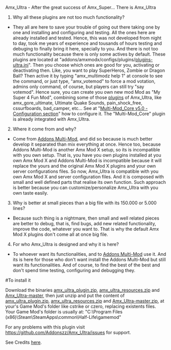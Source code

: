 Amx_Ultra - After the great success of Amx_Super... There is Amx_Ultra


1. Why all these plugins are not too much functionality?
 * They all are here to save your trouble of going out there taking one by one 
and installing and configuring and testing. All the ones here are already installed 
and tested. Hence, this was not developed from night to day, took me years of experience
and tousands of hours testing and debuging to finally bring it here, specially to you.
And there is not too much functionality because there is only some actives by default. 
These plugins are located at "addons/amxmodx/configs/plugins/[plugins-ultra.ini](addons/amxmodx/configs/plugins-ultra.ini)". 
Then you choose which ones are good for you, activating or deactivating then. 
Like, you want to play SuperHeros, Zombie or Dragon Ball? Then active it 
by typing "amx_multimodz help 1" at console to see the command, or just type, 
"amx_votemod"  to force a mod votation, admins only command, of course, 
but players can still try "say votemod".
Hence sure, you can create you own new mod Mod as "My Super 4 Fun Mod", 
combining some of those [plugins](addons/amxmodx/configs/plugins-ultra.ini) of 
Amx_Ultra, like amx_gore_ultimate, Ultimate Quake Sounds, 
pain_shock_free, cssurfboards, bad_camper, etc... 
See at "[Multi-Mod_Core v5.0 - Configuration section](https://forums.alliedmods.net/showthread.php?t=270188#Configuration)" 
how to configure it. 
The "Multi-Mod_Core" plugin is already integrated with Amx_Ultra.


2. Where it come from and why? 
 * Come from [Addons Multi-Mod](https://github.com/addonszz/AddonsMultiMod), 
 and did so because is much better develop it separated than mix everything at 
 once. Hence too, because Addons Multi-Mod is another Amx Mod X setup, 
 so its is incompatible with you own setup. That is, you have you own plugins 
 installed at you own Amx Mod X and Addons Multi-Mod is incompatible 
 because it will replace the yours and the original Amx Mod X plugins and 
 your own server configurations files. 
So now, Amx_Ultra is compatible with you own Amx Mod X and server 
configuration files. And it is composed with small and well defined parts that 
realise its own function. Such approach is better because you can 
customize/personalize Amx_Ultra with you own taste easily. 


3. Why is better at small pieces than a big file with its 150.000 or 5.000 lines?
 * Because such thing is a nightmare, then small and well related pieces are 
better to debug, that is, find bugs, add new related functionality, improve the 
code, whatever you want to. That is why the default Amx Mod X plugins 
don't come all at once big file.


4. For who Amx_Ultra is designed and why it is here?
 * To whoever want its functionalities, and to [Addons Multi-Mod](https://github.com/addonszz/AddonsMultiMod) use it. 
And its is here for those who don't want install the Addons Multi-Mod but 
still want its functionalities. And of course, to find the best of the best 
and don't spend time testing, configuring and debugging they.

#To install it

Download the binaries 
[amx_ultra_plugin.zip](https://github.com/Addonszz/Amx_Ultra/releases/download/v1.0/amx_ultra_plugin.zip), 
[amx_ultra_resources.zip](https://github.com/Addonszz/Amx_Ultra/releases/download/v1.0/amx_ultra_resources.zip) 
and 
[Amx_Ultra-master](https://github.com/Addonszz/Amx_Ultra/archive/master.zip), 
then just unzip and put the content of 
[amx_ultra_plugin.zip](https://github.com/Addonszz/Amx_Ultra/releases/download/v1.0/amx_ultra_plugin.zip), 
[amx_ultra_resources.zip](https://github.com/Addonszz/Amx_Ultra/releases/download/v1.0/amx_ultra_resources.zip) 
and 
[Amx_Ultra-master.zip](https://github.com/Addonszz/Amx_Ultra/archive/master.zip), 
at your's Game Mod's folder like cstrike or czero, replacing existents files. 
Your Game Mod's folder is usually at: 
"C:\Program Files (x86)\Steam\SteamApps\common\Half-Life\gamemod"


For any problems with this plugin visit 
https://github.com/Addonszz/Amx_Ultra/issues 
for support.
 
See Credits [here](Credits.txt).
